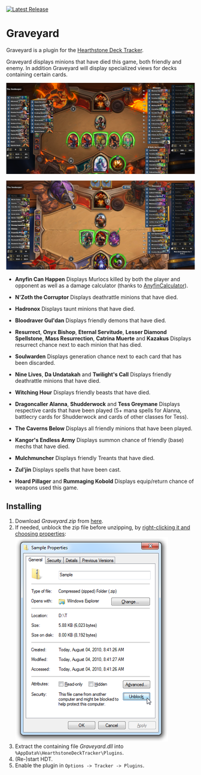 [![Latest Release](https://img.shields.io/github/release-pre/RedHatter/Graveyard.svg)](https://github.com/RedHatter/Graveyard/releases)

# Graveyard
Graveyard is a plugin for the [Hearthstone Deck Tracker](https://github.com/HearthSim/Hearthstone-Deck-Tracker).

Graveyard displays minions that have died this game, both friendly and enemy. In addition Graveyard will display specialized views for decks containing certain cards.

![Resurrect and N'Zoth](images/resurrect.png?raw=true)

![Discarded](images/discarded.png?raw=true)

* **Anyfin Can Happen**
Displays Murlocs killed by both the player and opponent as well as a damage calculator (thanks to [AnyfinCalculator](https://github.com/ericBG/AnyfinCalculator)).

* **N'Zoth the Corruptor**
Displays deathrattle minions that have died.

* **Hadronox**
Displays taunt minions that have died.

* **Bloodraver Gul'dan**
Displays friendly demons that have died.

* **Resurrect**, **Onyx Bishop**, **Eternal Servitude**, **Lesser Diamond Spellstone**,  **Mass Resurrection**, **Catrina Muerte** and **Kazakus**
Displays resurrect chance next to each minion that has died.

* **Soulwarden**
Displays generation chance next to each card that has been discarded.

* **Nine Lives**, **Da Undatakah** and **Twilight's Call**
Displays friendly deathrattle minions that have died.

* **Witching Hour**
Displays friendly beasts that have died.

* **Dragoncaller Alanna**, **Shudderwock** and **Tess Greymane**
Displays respective cards that have been played (5+ mana spells for Alanna, battlecry cards for Shudderwock and cards of other classes for Tess).

* **The Caverns Below**
Displays all friendly minions that have been played.

* **Kangor's Endless Army**
Displays summon chance of friendly (base) mechs that have died.

* **Mulchmuncher**
Displays friendly Treants that have died.

* **Zul'jin**
Displays spells that have been cast.

* **Hoard Pillager** and **Rummaging Kobold**
Displays equip/return chance of weapons used this game.

## Installing
1. Download *Graveyard.zip* from [here](https://github.com/RedHatter/Graveyard/releases).
2. If needed, unblock the zip file before unzipping, by [right-clicking it and choosing properties](http://blogs.msdn.com/b/delay/p/unblockingdownloadedfile.aspx):
![Unblock](images/unblock.png?raw=true)
3. Extract the containing file *Graveyard.dll* into `%AppData%\HearthstoneDeckTracker\Plugins`.
4. (Re-)start HDT.
5. Enable the plugin in `Options -> Tracker -> Plugins`.
